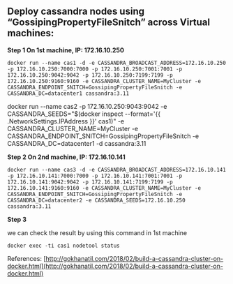 ## Deploy cassandra nodes using “GossipingPropertyFileSnitch” across Virtual machines:


**Step 1 On 1st machine, IP: 172.16.10.250**

`docker run --name cas1 -d -e CASSANDRA_BROADCAST_ADDRESS=172.16.10.250 -p 172.16.10.250:7000:7000 -p 172.16.10.250:7001:7001 -p 172.16.10.250:9042:9042 -p 172.16.10.250:7199:7199 -p 172.16.10.250:9160:9160 -e CASSANDRA_CLUSTER_NAME=MyCluster -e CASSANDRA_ENDPOINT_SNITCH=GossipingPropertyFileSnitch -e CASSANDRA_DC=datacenter1 cassandra:3.11`

docker run --name cas2 -p 172.16.10.250:9043:9042 -e CASSANDRA_SEEDS="$(docker inspect --format='{{ .NetworkSettings.IPAddress }}' cas1)" -e CASSANDRA_CLUSTER_NAME=MyCluster -e CASSANDRA_ENDPOINT_SNITCH=GossipingPropertyFileSnitch -e CASSANDRA_DC=datacenter1 -d cassandra:3.11

**Step 2 On 2nd machine, IP: 172.16.10.141**

`docker run --name cas3 -d -e CASSANDRA_BROADCAST_ADDRESS=172.16.10.141 -p 172.16.10.141:7000:7000 -p 172.16.10.141:7001:7001 -p 172.16.10.141:9042:9042 -p 172.16.10.141:7199:7199 -p 172.16.10.141:9160:9160 -e CASSANDRA_CLUSTER_NAME=MyCluster -e CASSANDRA_ENDPOINT_SNITCH=GossipingPropertyFileSnitch -e CASSANDRA_DC=datacenter2 -e CASSANDRA_SEEDS=172.16.10.250 cassandra:3.11`

**Step 3**

we can check the result by using this command in 1st machine 

`docker exec -ti cas1 nodetool status`

References:
[http://gokhanatil.com/2018/02/build-a-cassandra-cluster-on-docker.html](http://gokhanatil.com/2018/02/build-a-cassandra-cluster-on-docker.html)
